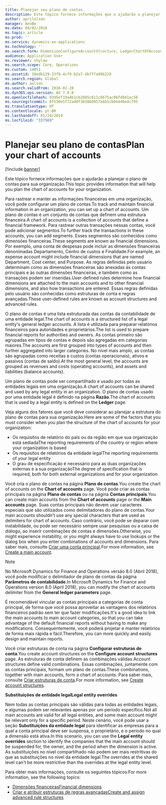 ```yaml
---
title: Planejar seu plano de contas
description: Este tópico fornece informações que o ajudarão a planejar o plano de contas para sua organização.
author: aprilolson
manager: AnnBe
ms.date: 04/02/2018
ms.topic: article
ms.prod: ''
ms.service: dynamics-ax-applications
ms.technology: ''
ms.search.form: DimensionConfigureAccountStructure, LedgerChartOfAccounts
audience: Application User
ms.reviewer: shylaw
ms.search.scope: Core, Operations
ms.custom: 14051
ms.assetid: 10edb129-33f0-4cf9-b2a7-4b7ffa09b229
ms.search.region: Global
ms.author: aolson
ms.search.validFrom: 2016-02-28
ms.dyn365.ops.version: AX 7.0.0
ms.openlocfilehash: 93d5ef19a4b1cb2885c611c8675ac06fd841ac56
ms.sourcegitcommit: 0f530e5f72a40f383868957a6b5cb0e446e4c795
ms.translationtype: HT
ms.contentlocale: pt-BR
ms.lasthandoff: 01/29/2019
ms.locfileid: "337569"
---
```

# <a name="plan-your-chart-of-accounts"></a><span data-ttu-id="55c65-103">Planejar seu plano de contas</span><span class="sxs-lookup"><span data-stu-id="55c65-103">Plan your chart of accounts</span></span>

[!include [banner](../includes/banner.md)]

<span data-ttu-id="55c65-104">Este tópico fornece informações que o ajudarão a planejar o plano de contas para sua organização.</span><span class="sxs-lookup"><span data-stu-id="55c65-104">This topic provides information that will help you plan the chart of accounts for your organization.</span></span>

<span data-ttu-id="55c65-105">Para rastrear e manter as informações financeiras em uma organização, você pode configurar um plano de contas.</span><span class="sxs-lookup"><span data-stu-id="55c65-105">To track and maintain financial information in an organization, you can set up a chart of accounts.</span></span> <span data-ttu-id="55c65-106">Um plano de contas é um conjunto de contas que definem uma estrutura financeira.</span><span class="sxs-lookup"><span data-stu-id="55c65-106">A chart of accounts is a collection of accounts that define a financial framework.</span></span> <span data-ttu-id="55c65-107">Para rastrear outras transações nessas contas, você pode adicionar segmentos.</span><span class="sxs-lookup"><span data-stu-id="55c65-107">To further track the transactions in these accounts, you can add segments.</span></span> <span data-ttu-id="55c65-108">Esses segmentos são conhecidos como dimensões financeiras.</span><span class="sxs-lookup"><span data-stu-id="55c65-108">These segments are known as financial dimensions.</span></span> <span data-ttu-id="55c65-109">Por exemplo, uma conta de despesas pode incluir as dimensões financeiras denominadas Departamento, Centro de custos e Finalidade.</span><span class="sxs-lookup"><span data-stu-id="55c65-109">For example, an expense account might include financial dimensions that are named Department, Cost center, and Purpose.</span></span> <span data-ttu-id="55c65-110">As regras definidas pelo usuário determinam como as dimensões financeiras são anexadas às contas principais e às outras dimensões financeiras, e também como as transações podem ser inseridas.</span><span class="sxs-lookup"><span data-stu-id="55c65-110">User-defined rules determine how financial dimensions are attached to the main accounts and to other financial dimensions, and also how transactions are entered.</span></span> <span data-ttu-id="55c65-111">Essas regras definidas pelo usuário são conhecidas como estruturas de conta e regras avançadas.</span><span class="sxs-lookup"><span data-stu-id="55c65-111">These user-defined rules are known as account structures and advanced rules.</span></span>

<span data-ttu-id="55c65-112">O plano de contas é uma lista estruturada das contas da contabilidade de uma entidade legal.</span><span class="sxs-lookup"><span data-stu-id="55c65-112">The chart of accounts is a structured list of a legal entity's general ledger accounts.</span></span> <span data-ttu-id="55c65-113">A lista é utilizada para preparar relatórios financeiros para autoridades e proprietários.</span><span class="sxs-lookup"><span data-stu-id="55c65-113">The list is used to prepare financial reports for authorities and owners.</span></span> <span data-ttu-id="55c65-114">As contas primeiro são agrupadas em tipos de contas e depois são agregadas em categorias maiores.</span><span class="sxs-lookup"><span data-stu-id="55c65-114">The accounts are first grouped into types of accounts and then further aggregated into larger categories.</span></span> <span data-ttu-id="55c65-115">No nível mais amplo, as contas são agrupadas como receitas e custos (contas operacionais), ativos e passivos (contas de saldo).</span><span class="sxs-lookup"><span data-stu-id="55c65-115">At the most general level, the accounts are grouped as revenues and costs (operating accounts), and assets and liabilities (balance accounts).</span></span>

<span data-ttu-id="55c65-116">Um plano de contas pode ser compartilhado e usado por todas as entidades legais em uma organização.</span><span class="sxs-lookup"><span data-stu-id="55c65-116">A chart of accounts can be shared and used by any legal entity in an organization.</span></span> <span data-ttu-id="55c65-117">O plano de contas usado por uma entidade legal é definido na página **Razão**.</span><span class="sxs-lookup"><span data-stu-id="55c65-117">The chart of accounts that is used by a legal entity is defined on the **Ledger** page.</span></span>

<span data-ttu-id="55c65-118">Veja alguns dos fatores que você deve considerar ao planejar a estrutura do plano de contas para sua organização:</span><span class="sxs-lookup"><span data-stu-id="55c65-118">Here are some of the factors that you must consider when you plan the structure of the chart of accounts for your organization:</span></span>

- <span data-ttu-id="55c65-119">Os requisitos de relatório do país ou da região em que sua organização está sediada</span><span class="sxs-lookup"><span data-stu-id="55c65-119">The reporting requirements of the country or region where your organization is based</span></span>
- <span data-ttu-id="55c65-120">Os requisitos de relatórios da entidade legal</span><span class="sxs-lookup"><span data-stu-id="55c65-120">The reporting requirements of your legal entity</span></span>
- <span data-ttu-id="55c65-121">O grau de especificação é necessário para as duas organizações externas e a sua organização</span><span class="sxs-lookup"><span data-stu-id="55c65-121">The degree of specification that is required, both for both external organizations and for your organization</span></span>

<span data-ttu-id="55c65-122">Você cria o plano de contas na página **Plano de contas**.</span><span class="sxs-lookup"><span data-stu-id="55c65-122">You create the chart of accounts on the **Chart of accounts** page.</span></span> <span data-ttu-id="55c65-123">Você pode criar as contas principais na página **Plano de contas** ou na página **Contas principais**.</span><span class="sxs-lookup"><span data-stu-id="55c65-123">You can create main accounts from the **Chart of accounts** page or the **Main accounts** page.</span></span> <span data-ttu-id="55c65-124">Suas contas principais não devem usar caracteres especiais que são utilizados como delimitadores do plano de contas.</span><span class="sxs-lookup"><span data-stu-id="55c65-124">Your main accounts shouldn't use any special characters that are used as delimiters for chart of accounts.</span></span> <span data-ttu-id="55c65-125">Caso contrário, você pode se deparar com instabilidade, ou pode ser necessário sempre usar pesquisas ou a caixa de diálogo, ao inserir combinações de contas e dimensões.</span><span class="sxs-lookup"><span data-stu-id="55c65-125">Otherwise, you might experience instability, or you might always have to use lookups or the dialog box when you enter combinations of accounts and dimensions.</span></span> <span data-ttu-id="55c65-126">Para saber mais, consulte [Criar uma conta principal](tasks/create-main-account.md).</span><span class="sxs-lookup"><span data-stu-id="55c65-126">For more information, see [Create a main account](tasks/create-main-account.md).</span></span>

> [!NOTE]
> <span data-ttu-id="55c65-127">No Microsoft Dynamics for Finance and Operations versão 8.0 (Abril 2018), você pode modificar o delimitador de plano de contas da página **Parâmetros de contabilidade**.</span><span class="sxs-lookup"><span data-stu-id="55c65-127">In Microsoft Dynamics for Finance and Operations version 8.0 (April 2018), you can modify the chart of accounts delimiter from the **General ledger parameters** page.</span></span>

<span data-ttu-id="55c65-128">É recomendável vincular as contas principais a categorias de conta principal, de forma que você possa aproveitar as vantagens dos relatórios financeiros padrão sem ter que fazer modificações.</span><span class="sxs-lookup"><span data-stu-id="55c65-128">It's a good idea to link the main accounts to main account categories, so that you can take advantage of the default financial reports without having to make any modifications.</span></span> <span data-ttu-id="55c65-129">Consequentemente, você poderá projetar e manter relatórios de forma mais rápida e fácil.</span><span class="sxs-lookup"><span data-stu-id="55c65-129">Therefore, you can more quickly and easily design and maintain reports.</span></span>

<span data-ttu-id="55c65-130">Você criar estruturas de conta na página **Configurar estruturas de conta**.</span><span class="sxs-lookup"><span data-stu-id="55c65-130">You create account structures on the **Configure account structures** page.</span></span> <span data-ttu-id="55c65-131">As estruturas de conta definem as combinações válidas.</span><span class="sxs-lookup"><span data-stu-id="55c65-131">Account structures define valid combinations.</span></span> <span data-ttu-id="55c65-132">Essas combinações, juntamente com as contas principais, formam um plano de contas.</span><span class="sxs-lookup"><span data-stu-id="55c65-132">These combinations, together with main accounts, form a chart of accounts.</span></span> <span data-ttu-id="55c65-133">Para saber mais, consulte [Criar estruturas de conta](tasks/create-account-structures.md).</span><span class="sxs-lookup"><span data-stu-id="55c65-133">For more information, see [Create account structures](tasks/create-account-structures.md).</span></span>

<span data-ttu-id="55c65-134">**Substituições de entidade legal**</span><span class="sxs-lookup"><span data-stu-id="55c65-134">**Legal entity overrides**</span></span>

<span data-ttu-id="55c65-135">Nem todas as contas principais são válidas para todas as entidades legais, e algumas podem ser relevantes apenas por um período específico.</span><span class="sxs-lookup"><span data-stu-id="55c65-135">Not all main accounts are valid for all legal entities, and some main account might be relevant only for a specific period.</span></span> <span data-ttu-id="55c65-136">Neste cenário, você pode usar a seção **Substituições da entidade legal** para identificar as empresas para a qual a conta principal deve ser suspensa, o proprietário, e o período no qual a dimensão está ativa.</span><span class="sxs-lookup"><span data-stu-id="55c65-136">In this scenario, you can use the **Legal entity overrides** section to identify the companies that the main account should be suspended for, the owner, and the period when the dimension is active.</span></span> <span data-ttu-id="55c65-137">As substituições no nível compartilhado não podem ser mais restritivas do que as substituições no nível da entidade legal.</span><span class="sxs-lookup"><span data-stu-id="55c65-137">The overrides at the shared level can't be more restrictive than the overrides at the legal entity level.</span></span>

<span data-ttu-id="55c65-138">Para obter mais informações, consulte os seguintes tópicos:</span><span class="sxs-lookup"><span data-stu-id="55c65-138">For more information, see the following topics:</span></span>

- [<span data-ttu-id="55c65-139">Dimensões financeiras</span><span class="sxs-lookup"><span data-stu-id="55c65-139">Financial dimensions</span></span>](financial-dimensions.md)
- [<span data-ttu-id="55c65-140">Criar e atribuir estruturas de regras avançadas</span><span class="sxs-lookup"><span data-stu-id="55c65-140">Create and assign advanced rule structures</span></span>](tasks/create-assign-advanced-rule-structures.md)
